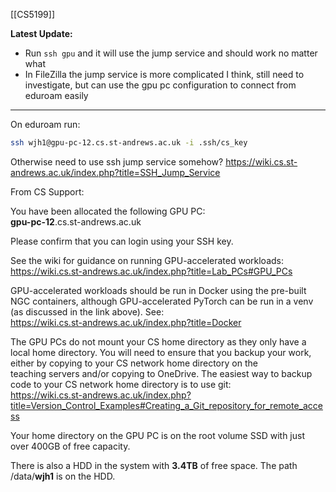 [[CS5199]]

**Latest Update:**
- Run `ssh gpu` and it will use the jump service and should work no matter what
- In FileZilla the jump service is more complicated I think, still need to investigate, but can use the gpu pc configuration to connect from eduroam easily

----

On eduroam run:
```zsh
ssh wjh1@gpu-pc-12.cs.st-andrews.ac.uk -i .ssh/cs_key
```

Otherwise need to use ssh jump service somehow? 
https://wiki.cs.st-andrews.ac.uk/index.php?title=SSH_Jump_Service

From CS Support:

You have been allocated the following GPU PC:  
**gpu-pc-12**.cs.st-andrews.ac.uk  
  
Please confirm that you can login using your SSH key.  
  
See the wiki for guidance on running GPU-accelerated workloads:  
https://wiki.cs.st-andrews.ac.uk/index.php?title=Lab_PCs#GPU_PCs  
  
GPU-accelerated workloads should be run in Docker using the pre-built NGC containers, although GPU-accelerated PyTorch can be run in a venv (as discussed in the link above). See:  
https://wiki.cs.st-andrews.ac.uk/index.php?title=Docker  
  
The GPU PCs do not mount your CS home directory as they only have a local home directory. You will need to ensure that you backup your work, either by copying to your CS network home directory on the teaching servers and/or copying to OneDrive. The easiest way to backup code to your CS network home directory is to use git:  
https://wiki.cs.st-andrews.ac.uk/index.php?title=Version_Control_Examples#Creating_a_Git_repository_for_remote_access  
  
Your home directory on the GPU PC is on the root volume SSD with just over 400GB of free capacity.   
  
There is also a HDD in the system with **3.4TB** of free space. The path /data/**wjh1** is on the HDD.
